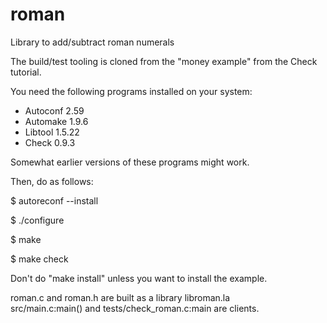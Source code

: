 # roman

Library to add/subtract roman numerals

The build/test tooling is cloned from the "money example" from the Check tutorial.

You need the following programs installed on your system:
- Autoconf 2.59
- Automake 1.9.6
- Libtool 1.5.22
- Check 0.9.3

Somewhat earlier versions of these programs might work.

Then, do as follows:

$ autoreconf --install

$ ./configure

$ make

$ make check

Don't do "make install" unless you want to install the example.

roman.c and roman.h are built as a library libroman.la  
src/main.c:main() and tests/check_roman.c:main are clients.

